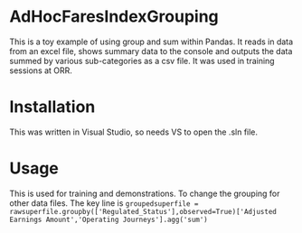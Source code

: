 # AdHocFaresIndexGrouping
This is a toy example of using group and sum within Pandas.  It reads in data from an excel file, shows summary data to the console and outputs the data summed by various sub-categories as a csv file.  It was used in training sessions at ORR.

# Installation
This was written in Visual Studio, so needs VS to open the .sln file.

# Usage
This is used for training and demonstrations.  To change the grouping for other data files. The key line is `groupedsuperfile = rawsuperfile.groupby(['Regulated_Status'],observed=True)['Adjusted Earnings Amount','Operating Journeys'].agg('sum')`
